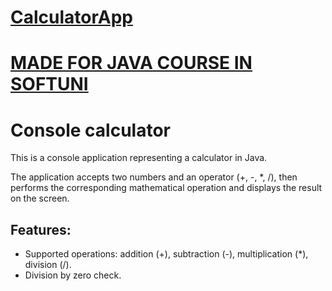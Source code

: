 # [CalculatorApp](https://github.com/Kaloioanness/BasicCalculator/blob/master/CalculatorApp.java)
# [MADE FOR JAVA COURSE IN SOFTUNI](https://github.com/Kaloioanness/SoftUni)


# Console calculator

This is a console application representing a calculator in Java.

The application accepts two numbers and an operator (+, -, *, /), then performs the corresponding mathematical operation and displays the result on the screen.


## Features:
   - Supported operations: addition (+), subtraction (-), multiplication (*), division (/).
   - Division by zero check.
